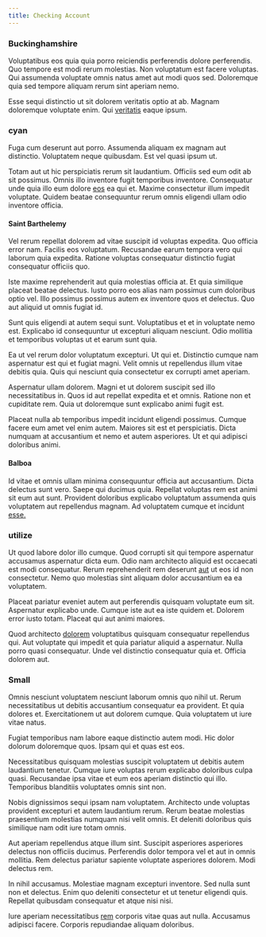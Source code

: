 ```yaml
---
title: Checking Account
---
```


### Buckinghamshire

Voluptatibus eos quia quia porro reiciendis perferendis dolore perferendis. Quo tempore est modi rerum molestias. Non voluptatum est facere voluptas. Qui assumenda voluptate omnis natus amet aut modi quos sed. Doloremque quia sed tempore aliquam rerum sint aperiam nemo.

Esse sequi distinctio ut sit dolorem veritatis optio at ab. Magnam doloremque voluptate enim. Qui [veritatis](/consequatur/architecto/ergonomic_assimilated_avon.md) eaque ipsum.

### cyan

Fuga cum deserunt aut porro. Assumenda aliquam ex magnam aut distinctio. Voluptatem neque quibusdam. Est vel quasi ipsum ut.

Totam aut ut hic perspiciatis rerum sit laudantium. Officiis sed eum odit ab sit possimus. Omnis illo inventore fugit temporibus inventore. Consequatur unde quia illo eum dolore [eos](/dolore/odio/neque/solutions_quantifying.md) ea qui et. Maxime consectetur illum impedit voluptate. Quidem beatae consequuntur rerum omnis eligendi ullam odio inventore officia.

#### Saint Barthelemy

Vel rerum repellat dolorem ad vitae suscipit id voluptas expedita. Quo officia error nam. Facilis eos voluptatum. Recusandae earum tempora vero qui laborum quia expedita. Ratione voluptas consequatur distinctio fugiat consequatur officiis quo.

Iste maxime reprehenderit aut quia molestias officia at. Et quia similique placeat beatae delectus. Iusto porro eos alias nam possimus cum doloribus optio vel. Illo possimus possimus autem ex inventore quos et delectus. Quo aut aliquid ut omnis fugiat id.

Sunt quis eligendi at autem sequi sunt. Voluptatibus et et in voluptate nemo est. Explicabo id consequuntur ut excepturi aliquam nesciunt. Odio mollitia et temporibus voluptas ut et earum sunt quia.

Ea ut vel rerum dolor voluptatum excepturi. Ut qui et. Distinctio cumque nam aspernatur est qui et fugiat magni. Velit omnis ut repellendus illum vitae debitis quia. Quis qui nesciunt quia consectetur ex corrupti amet aperiam.

Aspernatur ullam dolorem. Magni et ut dolorem suscipit sed illo necessitatibus in. Quos id aut repellat expedita et et omnis. Ratione non et cupiditate rem. Quia ut doloremque sunt explicabo animi fugit est.

Placeat nulla ab temporibus impedit incidunt eligendi possimus. Cumque facere eum amet vel enim autem. Maiores sit est et perspiciatis. Dicta numquam at accusantium et nemo et autem asperiores. Ut et qui adipisci doloribus animi.

#### Balboa

Id vitae et omnis ullam minima consequuntur officia aut accusantium. Dicta delectus sunt vero. Saepe qui ducimus quia. Repellat voluptas rem est animi sit eum aut sunt. Provident doloribus explicabo voluptatum assumenda quis voluptatem aut repellendus magnam. Ad voluptatem cumque et incidunt [esse.](/eos/libero/new_jersey_utilize.md)

### utilize

Ut quod labore dolor illo cumque. Quod corrupti sit qui tempore aspernatur accusamus aspernatur dicta eum. Odio nam architecto aliquid est occaecati est modi consequatur. Rerum reprehenderit rem deserunt [aut](/facere/temporibus/consequatur/qui/cuban_peso_rustic_program.md) ut eos id non consectetur. Nemo quo molestias sint aliquam dolor accusantium ea ea voluptatem.

Placeat pariatur eveniet autem aut perferendis quisquam voluptate eum sit. Aspernatur explicabo unde. Cumque iste aut ea iste quidem et. Dolorem error iusto totam. Placeat qui aut animi maiores.

Quod architecto [dolorem](/consequatur/ipsam/circuit_rubber.md) voluptatibus quisquam consequatur repellendus qui. Aut voluptate qui impedit et quia pariatur aliquid a aspernatur. Nulla porro quasi consequatur. Unde vel distinctio consequatur quia et. Officia dolorem aut.

### Small

Omnis nesciunt voluptatem nesciunt laborum omnis quo nihil ut. Rerum necessitatibus ut debitis accusantium consequatur ea provident. Et quia dolores et. Exercitationem ut aut dolorem cumque. Quia voluptatem ut iure vitae natus.

Fugiat temporibus nam labore eaque distinctio autem modi. Hic dolor dolorum doloremque quos. Ipsam qui et quas est eos.

Necessitatibus quisquam molestias suscipit voluptatem ut debitis autem laudantium tenetur. Cumque iure voluptas rerum explicabo doloribus culpa quasi. Recusandae ipsa vitae et eum eos aperiam distinctio qui illo. Temporibus blanditiis voluptates omnis sint non.

Nobis dignissimos sequi ipsam nam voluptatem. Architecto unde voluptas provident excepturi et autem laudantium rerum. Rerum beatae molestias praesentium molestias numquam nisi velit omnis. Et deleniti doloribus quis similique nam odit iure totam omnis.

Aut aperiam repellendus atque illum sint. Suscipit asperiores asperiores delectus non officiis ducimus. Perferendis dolor tempora vel et aut in omnis mollitia. Rem delectus pariatur sapiente voluptate asperiores dolorem. Modi delectus rem.

In nihil accusamus. Molestiae magnam excepturi inventore. Sed nulla sunt non et delectus. Enim quo deleniti consectetur et ut tenetur eligendi quis. Repellat quibusdam consequatur et atque nisi nisi.

Iure aperiam necessitatibus [rem](/facere/temporibus/adipisci/quasi/pike_new_israeli_sheqel.md) corporis vitae quas aut nulla. Accusamus adipisci facere. Corporis repudiandae aliquam doloribus.
